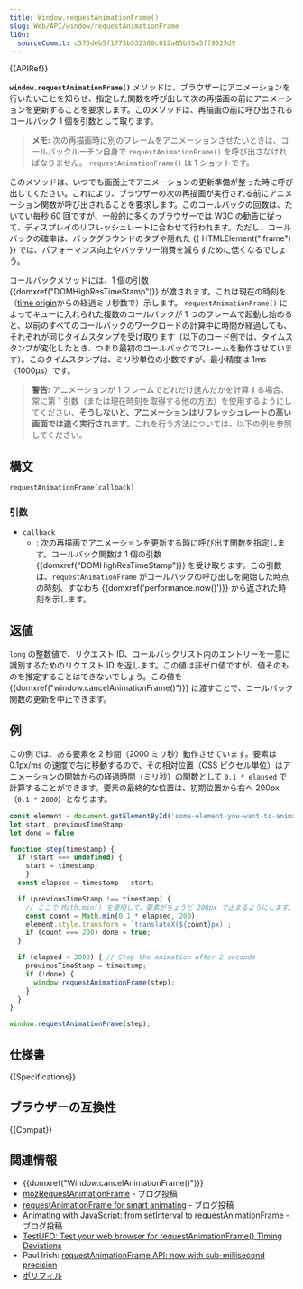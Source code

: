 ```yaml
---
title: Window.requestAnimationFrame()
slug: Web/API/window/requestAnimationFrame
l10n:
  sourceCommit: c575deb5f1775b532360c612a85b35a5ff9525d9
---
```


{{APIRef}}

**`window.requestAnimationFrame()`** メソッドは、ブラウザーにアニメーションを行いたいことを知らせ、指定した関数を呼び出して次の再描画の前にアニメーションを更新することを要求します。このメソッドは、再描画の前に呼び出されるコールバック 1 個を引数として取ります。

> **メモ:** 次の再描画時に別のフレームをアニメーションさせたいときは、コールバックルーチン自身で `requestAnimationFrame()` を呼び出さなければなりません。 `requestAnimationFrame()` は 1 ショットです。

このメソッドは、いつでも画面上でアニメーションの更新準備が整った時に呼び出してください。これにより、ブラウザーの次の再描画が実行される前にアニメーション関数が呼び出されることを要求します。このコールバックの回数は、たいてい毎秒 60 回ですが、一般的に多くのブラウザーでは W3C の勧告に従って、ディスプレイのリフレッシュレートに合わせて行われます。ただし、コールバックの確率は、バックグラウンドのタブや隠れた {{ HTMLElement("iframe") }} では、パフォーマンス向上やバッテリー消費を減らすために低くなるでしょう。

コールバックメソッドには、1 個の引数 {{domxref("DOMHighResTimeStamp")}} が渡されます。これは現在の時刻を（[time origin](/ja/docs/Web/API/DOMHighResTimeStamp#the_time_origin)からの経過ミリ秒数で）示します。
`requestAnimationFrame()` によってキューに入れられた複数のコールバックが 1 つのフレームで起動し始めると、以前のすべてのコールバックのワークロードの計算中に時間が経過しても、それぞれが同じタイムスタンプを受け取ります（以下のコード例では、タイムスタンプが変化したとき、つまり最初のコールバックでフレームを動作させています）。このタイムスタンプは、ミリ秒単位の小数ですが、最小精度は 1ms（1000μs）です。

> **警告:** アニメーションが 1 フレームでどれだけ進んだかを計算する場合、常に第 1 引数（または現在時刻を取得する他の方法）を使用するようにしてください、**そうしないと、アニメーションはリフレッシュレートの高い画面では速く実行されます**。これを行う方法については、以下の例を参照してください。

## 構文

```js-nolint
requestAnimationFrame(callback)
```

### 引数

- `callback`
  - : 次の再描画でアニメーションを更新する時に呼び出す関数を指定します。コールバック関数は 1 個の引数 {{domxref("DOMHighResTimeStamp")}} を受け取ります。この引数は、`requestAnimationFrame` がコールバックの呼び出しを開始した時点の時刻、すなわち {{domxref('performance.now()')}} から返された時刻を示します。

## 返値

`long` の整数値で、リクエスト ID、コールバックリスト内のエントリーを一意に識別するためのリクエスト ID を返します。この値は非ゼロ値ですが、値そのものを推定することはできないでしょう。この値を {{domxref("window.cancelAnimationFrame()")}} に渡すことで、コールバック関数の更新を中止できます。

## 例

この例では、ある要素を 2 秒間（2000 ミリ秒）動作させています。要素は 0.1px/ms の速度で右に移動するので、その相対位置（CSS ピクセル単位）はアニメーションの開始からの経過時間（ミリ秒）の関数として `0.1 * elapsed` で計算することができます。要素の最終的な位置は、初期位置から右へ 200px （`0.1 * 2000`）となります。

```js
const element = document.getElementById('some-element-you-want-to-animate');
let start, previousTimeStamp;
let done = false

function step(timestamp) {
  if (start === undefined) {
    start = timestamp;
    }
  const elapsed = timestamp - start;

  if (previousTimeStamp !== timestamp) {
    // ここで Math.min() を使用して、要素がちょうど 200px で止まるようにします。
    const count = Math.min(0.1 * elapsed, 200);
    element.style.transform = `translateX(${count}px)`;
    if (count === 200) done = true;
  }

  if (elapsed < 2000) { // Stop the animation after 2 seconds
    previousTimeStamp = timestamp;
    if (!done) {
      window.requestAnimationFrame(step);
    }
  }
}

window.requestAnimationFrame(step);
```

## 仕様書

{{Specifications}}

## ブラウザーの互換性

{{Compat}}

## 関連情報

- {{domxref("Window.cancelAnimationFrame()")}}
- [mozRequestAnimationFrame](https://robert.ocallahan.org/2010/08/mozrequestanimationframe-frame-rate_17.html) - ブログ投稿
- [requestAnimationFrame for smart animating](https://www.paulirish.com/2011/requestanimationframe-for-smart-animating/) - ブログ投稿
- [Animating with JavaScript: from setInterval to requestAnimationFrame](https://hacks.mozilla.org/2011/08/animating-with-javascript-from-setinterval-to-requestanimationframe/) - ブログ投稿
- [TestUFO: Test your web
  browser for requestAnimationFrame() Timing Deviations](https://www.testufo.com/#test=animation-time-graph)
- Paul Irish: [requestAnimationFrame API: now with sub-millisecond precision](https://developer.chrome.com/blog/requestanimationframe-api-now-with-sub-millisecond-precision/)
- [ポリフィル](https://github.com/behnammodi/polyfill/blob/master/window.polyfill.js)

